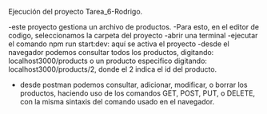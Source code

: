 Ejecución del proyecto Tarea_6-Rodrigo.

-este proyecto gestiona un archivo de productos.
-Para esto, en el editor de codigo, seleccionamos la carpeta del proyecto
-abrir una terminal
-ejecutar el comando npm run start:dev: aquí se activa el proyecto
-desde el navegador podemos consultar todos los productos, digitando: localhost3000/products
 o un producto especifico digitando: localhost3000/products/2, donde el 2 indica el id del producto.
- desde postman podemos consultar, adicionar, modificar, o borrar los productos, haciendo uso de los comandos 
GET, POST, PUT, o DELETE, con la misma sintaxis del comando usado en el navegador.